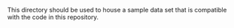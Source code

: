 This directory should be used to house a sample data set that is compatible with the code in this repository.